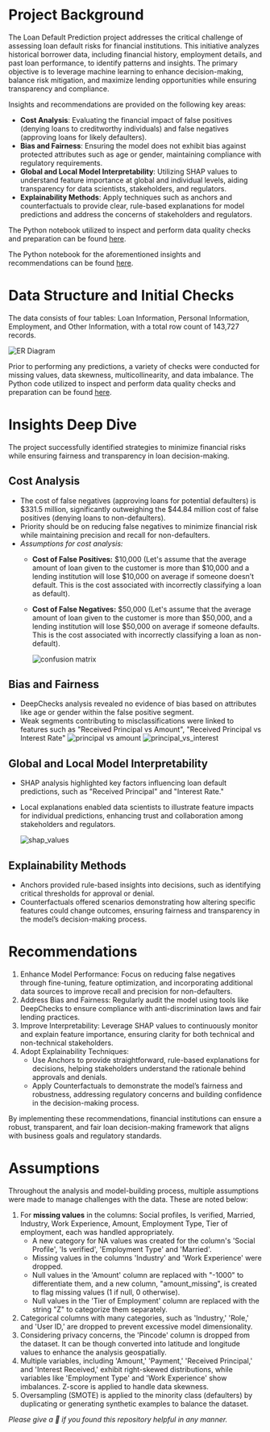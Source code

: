 # Project Background
The Loan Default Prediction project addresses the critical challenge of assessing loan default risks for financial institutions. This initiative analyzes historical borrower data, including financial history, employment details, and past loan performance, to identify patterns and insights. The primary objective is to leverage machine learning to enhance decision-making, balance risk mitigation, and maximize lending opportunities while ensuring transparency and compliance.

Insights and recommendations are provided on the following key areas:
- **Cost Analysis**: Evaluating the financial impact of false positives (denying loans to creditworthy individuals) and false negatives (approving loans for likely defaulters).
- **Bias and Fairness**: Ensuring the model does not exhibit bias against protected attributes such as age or gender, maintaining compliance with regulatory requirements.
- **Global and Local Model Interpretability**: Utilizing SHAP values to understand feature importance at global and individual levels, aiding transparency for data scientists, stakeholders, and regulators.
- **Explainability Methods**: Apply techniques such as anchors and counterfactuals to provide clear, rule-based explanations for model predictions and address the concerns of stakeholders and regulators.

The Python notebook utilized to inspect and perform data quality checks and preparation can be found [here](https://github.com/manmeetkaurbaxi/loan-default-prediction/blob/main/Notebooks/1.%20Data%20prep%20and%20ML.ipynb). 

The Python notebook for the aforementioned insights and recommendations can be found [here](https://github.com/manmeetkaurbaxi/loan-default-prediction/blob/main/Notebooks/2.%20Explainable%20AI.ipynb).

# Data Structure and Initial Checks
The data consists of four tables: Loan Information, Personal Information, Employment, and Other Information, with a total row count of 143,727 records. 

![ER Diagram](https://github.com/manmeetkaurbaxi/loan-default-prediction/blob/main/Images/data_structure_diagram.png)

Prior to performing any predictions, a variety of checks were conducted for missing values, data skewness, multicollinearity, and data imbalance. The Python code utilized to inspect and perform data quality checks and preparation can be found [here](https://github.com/manmeetkaurbaxi/loan-default-prediction/blob/main/Notebooks/1.%20Data%20prep%20and%20ML.ipynb). 

# Insights Deep Dive
The project successfully identified strategies to minimize financial risks while ensuring fairness and transparency in loan decision-making.
##  Cost Analysis
- The cost of false negatives (approving loans for potential defaulters) is $331.5 million, significantly outweighing the $44.84 million cost of false positives (denying loans to non-defaulters).
- Priority should be on reducing false negatives to minimize financial risk while maintaining precision and recall for non-defaulters.
- _Assumptions for cost analysis:_
  - **Cost of False Positives:** $10,000 (Let's assume that the average amount of loan given to the customer is more than $10,000 and a lending institution will lose $10,000 on average if someone doesn’t default. This is the cost associated with incorrectly classifying a loan as default).
  - **Cost of False Negatives:** $50,000 (Let's assume that the average amount of loan given to the customer is more than $50,000, and a lending institution will lose $50,000 on average if someone defaults. This is the cost associated with incorrectly classifying a loan as non-default).
    
    ![confusion matrix](https://github.com/manmeetkaurbaxi/loan-default-prediction/blob/main/Images/confusion%20matrix.jpg)

## Bias and Fairness
- DeepChecks analysis revealed no evidence of bias based on attributes like age or gender within the false positive segment.
- Weak segments contributing to misclassifications were linked to features such as "Received Principal vs Amount", "Received Principal vs Interest Rate"
  ![principal vs amount](https://github.com/manmeetkaurbaxi/loan-default-prediction/blob/main/Images/principal_vs_amount.jpg)
  ![principal_vs_interest](https://github.com/manmeetkaurbaxi/loan-default-prediction/blob/main/Images/principal_vs_interest.jpg)

## Global and Local Model Interpretability
- SHAP analysis highlighted key factors influencing loan default predictions, such as "Received Principal" and "Interest Rate."
- Local explanations enabled data scientists to illustrate feature impacts for individual predictions, enhancing trust and collaboration among stakeholders and regulators.

  ![shap_values](https://github.com/manmeetkaurbaxi/loan-default-prediction/blob/main/Images/shap_values.png)

## Explainability Methods
- Anchors provided rule-based insights into decisions, such as identifying critical thresholds for approval or denial.
- Counterfactuals offered scenarios demonstrating how altering specific features could change outcomes, ensuring fairness and transparency in the model’s decision-making process.

# Recommendations
1. Enhance Model Performance: Focus on reducing false negatives through fine-tuning, feature optimization, and incorporating additional data sources to improve recall and precision for non-defaulters.
2. Address Bias and Fairness: Regularly audit the model using tools like DeepChecks to ensure compliance with anti-discrimination laws and fair lending practices.
3. Improve Interpretability: Leverage SHAP values to continuously monitor and explain feature importance, ensuring clarity for both technical and non-technical stakeholders.
4. Adopt Explainability Techniques:
   - Use Anchors to provide straightforward, rule-based explanations for decisions, helping stakeholders understand the rationale behind approvals and denials.
   - Apply Counterfactuals to demonstrate the model’s fairness and robustness, addressing regulatory concerns and building confidence in the decision-making process.
     
By implementing these recommendations, financial institutions can ensure a robust, transparent, and fair loan decision-making framework that aligns with business goals and regulatory standards.

# Assumptions
Throughout the analysis and model-building process, multiple assumptions were made to manage challenges with the data. These are noted below:
1. For **missing values** in the columns: Social profiles, Is verified, Married, Industry, Work Experience, Amount, Employment Type, Tier of employment, each was handled appropriately.
   - A new category for NA values was created for the column's 'Social Profile', 'Is verified', 'Employment Type' and 'Married'.
   - Missing values in the columns 'Industry' and 'Work Experience' were dropped.
   - Null values in the 'Amount' column are replaced with "-1000" to differentiate them, and a new column, "amount_missing", is created to flag missing values (1 if null, 0 otherwise).
   - Null values in the 'Tier of Employment' column are replaced with the string "Z" to categorize them separately.
2. Categorical columns with many categories, such as 'Industry,' 'Role,' and 'User ID,' are dropped to prevent excessive model dimensionality.
3. Considering privacy concerns, the 'Pincode' column is dropped from the dataset. It can be though converted into latitude and longitude values to enhance the analysis geospatially.
4. Multiple variables, including 'Amount,' 'Payment,' 'Received Principal,' and 'Interest Received,' exhibit right-skewed distributions, while variables like 'Employment Type' and 'Work Experience' show imbalances. Z-score is applied to handle data skewness.
5. Oversampling (SMOTE) is applied to the minority class (defaulters) by duplicating or generating synthetic examples to balance the dataset.

_Please give a 🌟 if you found this repository helpful in any manner._

